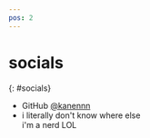 ```yaml
---
pos: 2
---
```


# socials

{: #socials}

-   GitHub [@kanennn](https://github.com/kanennn)
-   i literally don't know where else\
    i'm a nerd LOL
